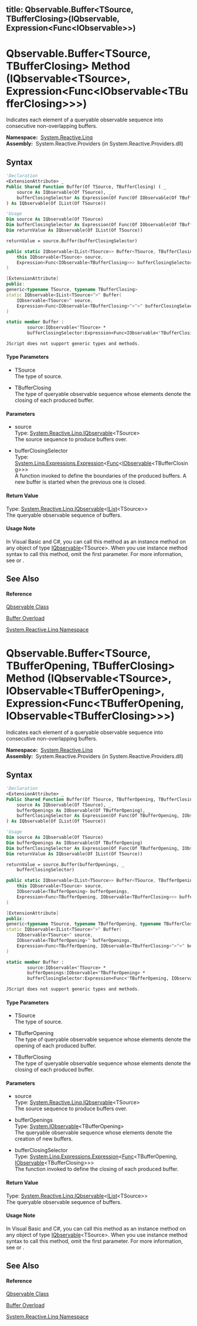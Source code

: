 title: Qbservable.Buffer<TSource, TBufferClosing>(IQbservable<TSource>, Expression<Func<IObservable<TBufferClosing>>>)
---
# Qbservable.Buffer\<TSource, TBufferClosing\> Method (IQbservable\<TSource\>, Expression\<Func\<IObservable\<TBufferClosing\>\>\>)

Indicates each element of a queryable observable sequence into consecutive non-overlapping buffers.

**Namespace:**  [System.Reactive.Linq](System.Reactive.Linq/System.Reactive.Linq)  
**Assembly:**  System.Reactive.Providers (in System.Reactive.Providers.dll)

## Syntax

```vb
'Declaration
<ExtensionAttribute> _
Public Shared Function Buffer(Of TSource, TBufferClosing) ( _
    source As IQbservable(Of TSource), _
    bufferClosingSelector As Expression(Of Func(Of IObservable(Of TBufferClosing))) _
) As IQbservable(Of IList(Of TSource))
```

```vb
'Usage
Dim source As IQbservable(Of TSource)
Dim bufferClosingSelector As Expression(Of Func(Of IObservable(Of TBufferClosing)))
Dim returnValue As IQbservable(Of IList(Of TSource))

returnValue = source.Buffer(bufferClosingSelector)
```

```csharp
public static IQbservable<IList<TSource>> Buffer<TSource, TBufferClosing>(
    this IQbservable<TSource> source,
    Expression<Func<IObservable<TBufferClosing>>> bufferClosingSelector
)
```

```c++
[ExtensionAttribute]
public:
generic<typename TSource, typename TBufferClosing>
static IQbservable<IList<TSource>^>^ Buffer(
    IQbservable<TSource>^ source, 
    Expression<Func<IObservable<TBufferClosing>^>^>^ bufferClosingSelector
)
```

```fsharp
static member Buffer : 
        source:IQbservable<'TSource> * 
        bufferClosingSelector:Expression<Func<IObservable<'TBufferClosing>>> -> IQbservable<IList<'TSource>> 
```

```javascript
JScript does not support generic types and methods.
```

#### Type Parameters

- TSource  
  The type of source.

- TBufferClosing  
  The type of queryable observable sequence whose elements denote the closing of each produced buffer.

#### Parameters

- source  
  Type: [System.Reactive.Linq.IQbservable](IQbservable/IQbservable(TSource))\<TSource\>  
  The source sequence to produce buffers over.

- bufferClosingSelector  
  Type: [System.Linq.Expressions.Expression](https://msdn.microsoft.com/en-us/library/Bb335710)\<[Func](https://msdn.microsoft.com/en-us/library/Bb534960)\<[IObservable](https://msdn.microsoft.com/en-us/library/Dd990377)\<TBufferClosing\>\>\>  
  A function invoked to define the boundaries of the produced buffers. A new buffer is started when the previous one is closed.

#### Return Value

Type: [System.Reactive.Linq.IQbservable](IQbservable/IQbservable(TSource))\<[IList](https://msdn.microsoft.com/en-us/library/5y536ey6)\<TSource\>\>  
The queryable observable sequence of buffers.

#### Usage Note

In Visual Basic and C\#, you can call this method as an instance method on any object of type [IQbservable](IQbservable/IQbservable(TSource))\<TSource\>. When you use instance method syntax to call this method, omit the first parameter. For more information, see [](https://msdn.microsoft.com/en-us/library/Bb384936) or [](https://msdn.microsoft.com/en-us/library/Bb383977).

## See Also

#### Reference

[Qbservable Class](Qbservable/Qbservable)

[Buffer Overload](Buffer/Qbservable.Buffer)

[System.Reactive.Linq Namespace](System.Reactive.Linq/System.Reactive.Linq)









# Qbservable.Buffer\<TSource, TBufferOpening, TBufferClosing\> Method (IQbservable\<TSource\>, IObservable\<TBufferOpening\>, Expression\<Func\<TBufferOpening, IObservable\<TBufferClosing\>\>\>)

Indicates each element of a queryable observable sequence into consecutive non-overlapping buffers.

**Namespace:**  [System.Reactive.Linq](System.Reactive.Linq/System.Reactive.Linq)  
**Assembly:**  System.Reactive.Providers (in System.Reactive.Providers.dll)

## Syntax

```vb
'Declaration
<ExtensionAttribute> _
Public Shared Function Buffer(Of TSource, TBufferOpening, TBufferClosing) ( _
    source As IQbservable(Of TSource), _
    bufferOpenings As IObservable(Of TBufferOpening), _
    bufferClosingSelector As Expression(Of Func(Of TBufferOpening, IObservable(Of TBufferClosing))) _
) As IQbservable(Of IList(Of TSource))
```

```vb
'Usage
Dim source As IQbservable(Of TSource)
Dim bufferOpenings As IObservable(Of TBufferOpening)
Dim bufferClosingSelector As Expression(Of Func(Of TBufferOpening, IObservable(Of TBufferClosing)))
Dim returnValue As IQbservable(Of IList(Of TSource))

returnValue = source.Buffer(bufferOpenings, _
    bufferClosingSelector)
```

```csharp
public static IQbservable<IList<TSource>> Buffer<TSource, TBufferOpening, TBufferClosing>(
    this IQbservable<TSource> source,
    IObservable<TBufferOpening> bufferOpenings,
    Expression<Func<TBufferOpening, IObservable<TBufferClosing>>> bufferClosingSelector
)
```

```c++
[ExtensionAttribute]
public:
generic<typename TSource, typename TBufferOpening, typename TBufferClosing>
static IQbservable<IList<TSource>^>^ Buffer(
    IQbservable<TSource>^ source, 
    IObservable<TBufferOpening>^ bufferOpenings, 
    Expression<Func<TBufferOpening, IObservable<TBufferClosing>^>^>^ bufferClosingSelector
)
```

```fsharp
static member Buffer : 
        source:IQbservable<'TSource> * 
        bufferOpenings:IObservable<'TBufferOpening> * 
        bufferClosingSelector:Expression<Func<'TBufferOpening, IObservable<'TBufferClosing>>> -> IQbservable<IList<'TSource>> 
```

```javascript
JScript does not support generic types and methods.
```

#### Type Parameters

- TSource  
  The type of source.

- TBufferOpening  
  The type of queryable observable sequence whose elements denote the opening of each produced buffer.

- TBufferClosing  
  The type of queryable observable sequence whose elements denote the closing of each produced buffer.

#### Parameters

- source  
  Type: [System.Reactive.Linq.IQbservable](IQbservable/IQbservable(TSource))\<TSource\>  
  The source sequence to produce buffers over.

- bufferOpenings  
  Type: [System.IObservable](https://msdn.microsoft.com/en-us/library/Dd990377)\<TBufferOpening\>  
  The queryable observable sequence whose elements denote the creation of new buffers.

- bufferClosingSelector  
  Type: [System.Linq.Expressions.Expression](https://msdn.microsoft.com/en-us/library/Bb335710)\<[Func](https://msdn.microsoft.com/en-us/library/Bb549151)\<TBufferOpening, [IObservable](https://msdn.microsoft.com/en-us/library/Dd990377)\<TBufferClosing\>\>\>  
  The function invoked to define the closing of each produced buffer.

#### Return Value

Type: [System.Reactive.Linq.IQbservable](IQbservable/IQbservable(TSource))\<[IList](https://msdn.microsoft.com/en-us/library/5y536ey6)\<TSource\>\>  
The queryable observable sequence of buffers.

#### Usage Note

In Visual Basic and C\#, you can call this method as an instance method on any object of type [IQbservable](IQbservable/IQbservable(TSource))\<TSource\>. When you use instance method syntax to call this method, omit the first parameter. For more information, see [](https://msdn.microsoft.com/en-us/library/Bb384936) or [](https://msdn.microsoft.com/en-us/library/Bb383977).

## See Also

#### Reference

[Qbservable Class](Qbservable/Qbservable)

[Buffer Overload](Buffer/Qbservable.Buffer)

[System.Reactive.Linq Namespace](System.Reactive.Linq/System.Reactive.Linq)








